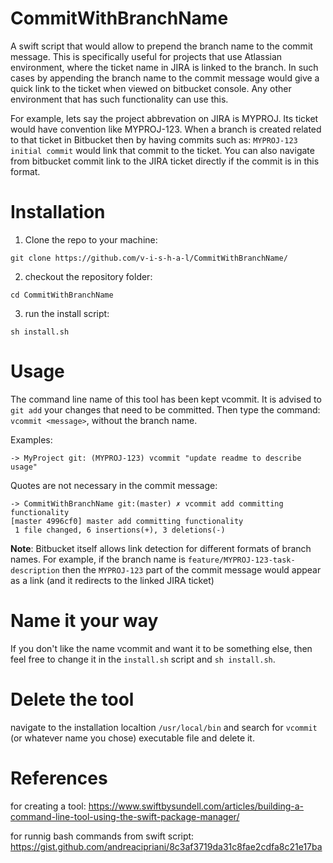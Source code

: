 # CommitWithBranchName
A swift script that would allow to prepend the branch name to the commit message. This is specifically useful for projects that use Atlassian environment, where the ticket name in JIRA is linked to the branch. In such cases by appending the branch name to the commit message would give a quick link to the ticket when viewed on bitbucket console.
Any other environment that has such functionality can use this.

For example, lets say the project abbrevation on JIRA is MYPROJ. Its ticket would have convention like MYPROJ-123. When a branch is created related to that ticket in Bitbucket then by having commits such as: `MYPROJ-123 initial commit` would link that commit to the ticket. You can also navigate from bitbucket commit link to the JIRA ticket directly if the commit is in this format.

# Installation
1. Clone the repo to your machine:

`git clone https://github.com/v-i-s-h-a-l/CommitWithBranchName/`

2. checkout the repository folder:

`cd CommitWithBranchName`

3. run the install script:

`sh install.sh`


# Usage

The command line name of this tool has been kept vcommit. It is advised to `git add` your changes that need to be committed. Then type the command: `vcommit <message>`, without the branch name.


Examples:

`-> MyProject git: (MYPROJ-123) vcommit "update readme to describe usage"`

Quotes are not necessary in the commit message:
``` 
-> CommitWithBranchName git:(master) ✗ vcommit add committing functionality
[master 4996cf0] master add committing functionality
 1 file changed, 6 insertions(+), 3 deletions(-)
 ```

**Note**: Bitbucket itself allows link detection for different formats of branch names.
For example, if the branch name is `feature/MYPROJ-123-task-description` then the `MYPROJ-123` part of the commit message would appear as a link (and it redirects to the linked JIRA ticket)

# Name it your way

If you don't like the name vcommit and want it to be something else, then feel free to change it in the `install.sh` script and `sh install.sh`.

# Delete the tool

navigate to the installation localtion `/usr/local/bin` and search for `vcommit` (or whatever name you chose) executable file and delete it.

# References
for creating a tool: https://www.swiftbysundell.com/articles/building-a-command-line-tool-using-the-swift-package-manager/

for runnig bash commands from swift script: https://gist.github.com/andreacipriani/8c3af3719da31c8fae2cdfa8c21e17ba
